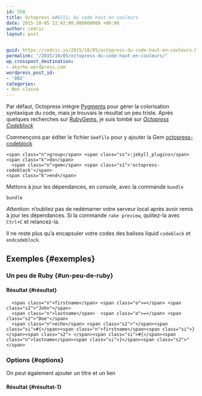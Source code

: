 ```yaml
---
id: 558
title: Octopress &#8211; Du code haut en couleurs
date: 2015-10-05 22:42:00.000000000 +00:00
author: cedric
layout: post


guid: https://cedric.io/2015/10/05/octopress-du-code-haut-en-couleurs.html
permalink: "/2015/10/05/octopress-du-code-haut-en-couleurs/"
wp_crosspost_destination:
- akyrho.wordpress.com
wordpress_post_id:
- '802'
categories:
- Non classé
---
```

Par défaut, Octopress intègre [Pygments](http://pygments.org/) pour gérer la colorisation syntaxique du code, mais je trouvais le résultat un peu triste. Après quelques recherches sur [RubyGems](https://rubygems.org/), je suis tombé sur _[Octopress Codeblock](https://github.com/octopress/codeblock)_

Commençons par éditer le fichier <code class="highlighter-rouge">Gemfile</code> pour y ajouter la Gem [octopress-codeblock](https://github.com/octopress/codeblock)

<div class="language-ruby highlighter-rouge">
  <div class="highlight">
    <pre class="highlight"><code>&lt;span class="n">group&lt;/span> &lt;span class="ss">:jekyll_plugins&lt;/span> &lt;span class="k">do&lt;/span>
  &lt;span class="n">gem&lt;/span> &lt;span class="s1">'octopress-codeblock'&lt;/span>
&lt;span class="k">end&lt;/span>
</code></pre>
  </div>
</div>

<!-- more -->

Mettons à jour les dépendances, en console, avec la commande <code class="highlighter-rouge">bundle</code>

<div class="language-sh highlighter-rouge">
  <div class="highlight">
    <pre class="highlight"><code>bundle
</code></pre>
  </div>
</div>

_Attention_: n’oubliez pas de redémarrer votre serveur local après avoir remis à jour les dépendances. Si la commande <code class="highlighter-rouge">rake preview</code>, quiitez-la avec <code class="highlighter-rouge">Ctrl+C</code> et relancez-la.

Il ne reste plus qu’a encapsuler votre codes des balises liquid <code class="highlighter-rouge">codeblock</code> et <code class="highlighter-rouge">endcodeblock</code>.

## Exemples {#exemples}

### Un peu de Ruby {#un-peu-de-ruby}



#### Résultat {#résultat}

<div class="language-ruby highlighter-rouge">
  <div class="highlight">
    <pre class="highlight"><code>  &lt;span class="n">firstname&lt;/span> &lt;span class="o">=&lt;/span> &lt;span class="s2">"John"&lt;/span>
  &lt;span class="n">lastname&lt;/span>  &lt;span class="o">=&lt;/span> &lt;span class="s2">"Doe"&lt;/span>
  &lt;span class="n">echo&lt;/span> &lt;span class="s2">"&lt;/span>&lt;span class="si">#{&lt;/span>&lt;span class="n">firstname&lt;/span>&lt;span class="si">}&lt;/span>&lt;span class="s2"> &lt;/span>&lt;span class="si">#{&lt;/span>&lt;span class="n">lastname&lt;/span>&lt;span class="si">}&lt;/span>&lt;span class="s2">"&lt;/span>
</code></pre>
  </div>
</div>

### Options {#options}

On peut également ajouter un titre et un lien



#### Résultat {#résultat-1}